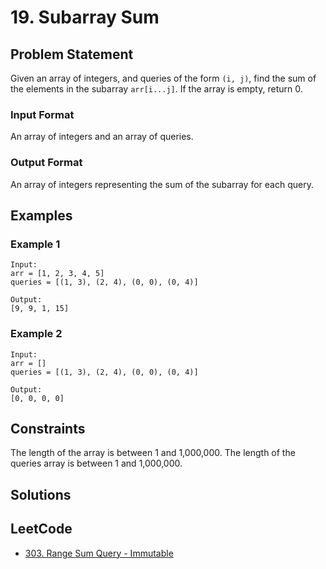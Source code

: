 # 19. Subarray Sum
## Problem Statement
Given an array of integers, and queries of the form `(i, j)`, find the sum of the elements in the subarray `arr[i...j]`. If the array is empty, return 0.

### Input Format
An array of integers and an array of queries.

### Output Format
An array of integers representing the sum of the subarray for each query.

## Examples
### Example 1
```
Input:
arr = [1, 2, 3, 4, 5]
queries = [(1, 3), (2, 4), (0, 0), (0, 4)]

Output:
[9, 9, 1, 15]
```

### Example 2
```
Input:
arr = []
queries = [(1, 3), (2, 4), (0, 0), (0, 4)]

Output:
[0, 0, 0, 0]
```

## Constraints
The length of the array is between 1 and 1,000,000.
The length of the queries array is between 1 and 1,000,000.

## Solutions

## LeetCode
- [303. Range Sum Query - Immutable](https://leetcode.com/problems/range-sum-query-immutable/)